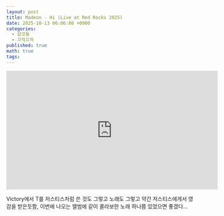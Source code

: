 ```yaml
---
layout: post
title: Madeon - Hi (Live at Red Rocks 2025)
date: 2025-10-13 06:06:08 +0900
categories:
  - 잡것들
  - 끄적끄적
published: true
math: true
tags:
---
```

<iframe width="560" height="315" src="https://www.youtube.com/embed/u31kudVmkFk?si=xfXiJTqkMjUzk3oA" title="YouTube video player" frameborder="0" allow="accelerometer; autoplay; clipboard-write; encrypted-media; gyroscope; picture-in-picture; web-share" referrerpolicy="strict-origin-when-cross-origin" allowfullscreen></iframe>

Victory에서 T를 저스티스처럼 쓴 것도 그렇고 노래도 그렇고 약간 저스티스에게서 영감을 받은듯함, 이번에 나오는 앨범에 같이 콜라보한 노래 하나쯤 있었으면 좋겠다...